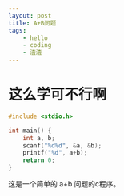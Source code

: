 ```yaml
---
layout: post
title: A+B问题
tags:
	- hello
	- coding
	- 渣渣
---
```


# 这么学可不行啊

```cpp
#include <stdio.h>

int main() {
	int a, b;
	scanf("%d%d", &a, &b);
	printf("%d", a+b);
	return 0;
}
```

这是一个简单的 a+b 问题的c程序。